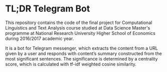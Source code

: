 # TL;DR Telegram Bot

This repository contains the code of the final project for Computational Linguistics and Text Analysis course studied at Data Science Master's programme at National Research University Higher School of Economics during 2016/2017 academic year.

It is a bot for Telegram messenger, which extracts the content from a URL given by a user and responds with content’s summary constructed from the most significant sentences. The significance is determined by a centrality score, which is calculated with tf-idf weighted cosine similarity.